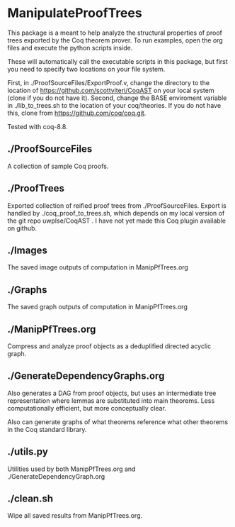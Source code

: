 # ManipulateProofTrees

This package is a meant to help analyze the structural properties of proof trees exported by the Coq theorem prover. To run examples, open the org files and execute the python scripts inside.

These will automatically call the executable scripts in this package, but first you need to specify two locations on your file system.

First, in ./ProofSourceFiles/ExportProof.v, change the directory to the location of https://github.com/scottviteri/CoqAST on your local system (clone if you do not have it).
Second, change the BASE enviroment variable in ./lib_to_trees.sh to the location of your coq/theories.
If you do not have this, clone from https://github.com/coq/coq.git.

Tested with coq-8.8.

## ./ProofSourceFiles

A collection of sample Coq proofs.

## ./ProofTrees

Exported collection of reified proof trees from ./ProofSourceFiles.
Export is handled by ./coq_proof_to_trees.sh, which depends on my local version of the git repo uwplse/CoqAST . I have not yet made this Coq plugin available on github.

## ./Images

The saved image outputs of computation in ManipPfTrees.org

## ./Graphs

The saved graph outputs of computation in ManipPfTrees.org

## ./ManipPfTrees.org

Compress and analyze proof objects as a deduplified directed acyclic graph.

## ./GenerateDependencyGraphs.org

Also generates a DAG from proof objects, but uses an intermediate tree representation where lemmas are substituted into main theorems. Less computationally efficient, but more conceptually clear.

Also can generate graphs of what theorems reference what other theorems in the Coq standard library.

## ./utils.py

Utilities used by both ManipPfTrees.org and ./GenerateDependencyGraph.org

## ./clean.sh

Wipe all saved results from ManipPfTrees.org.
